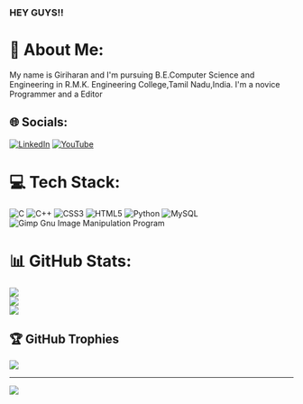 ### HEY GUYS!!

# 💫 About Me:
My name is Giriharan and I'm pursuing B.E.Computer Science and Engineering in R.M.K. Engineering College,Tamil Nadu,India.
I'm a novice Programmer and a Editor


## 🌐 Socials:
[![LinkedIn](https://img.shields.io/badge/LinkedIn-%230077B5.svg?logo=linkedin&logoColor=white)](https://linkedin.com/in/giriharan-r-645533255) [![YouTube](https://img.shields.io/badge/YouTube-%23FF0000.svg?logo=YouTube&logoColor=white)](https://youtube.com/@chiefgiri) 

# 💻 Tech Stack:
![C](https://img.shields.io/badge/c-%2300599C.svg?style=flat-square&logo=c&logoColor=white) ![C++](https://img.shields.io/badge/c++-%2300599C.svg?style=flat-square&logo=c%2B%2B&logoColor=white) ![CSS3](https://img.shields.io/badge/css3-%231572B6.svg?style=flat-square&logo=css3&logoColor=white) ![HTML5](https://img.shields.io/badge/html5-%23E34F26.svg?style=flat-square&logo=html5&logoColor=white) ![Python](https://img.shields.io/badge/python-3670A0?style=flat-square&logo=python&logoColor=ffdd54) ![MySQL](https://img.shields.io/badge/mysql-%2300f.svg?style=flat-square&logo=mysql&logoColor=white) ![Gimp Gnu Image Manipulation Program](https://img.shields.io/badge/Gimp-657D8B?style=flat-square&logo=gimp&logoColor=FFFFFF)
# 📊 GitHub Stats:
![](https://github-readme-stats.vercel.app/api?username=giriharan13&theme=tokyonight&hide_border=true&include_all_commits=true&count_private=true)<br/>
![](https://github-readme-streak-stats.herokuapp.com/?user=giriharan13&theme=tokyonight&hide_border=true)<br/>
![](https://github-readme-stats.vercel.app/api/top-langs/?username=giriharan13&theme=tokyonight&hide_border=true&include_all_commits=true&count_private=true&layout=compact)

## 🏆 GitHub Trophies
![](https://github-profile-trophy.vercel.app/?username=giriharan13&theme=discord&no-frame=false&no-bg=true&margin-w=4)

---
[![](https://visitcount.itsvg.in/api?id=giriharan13&icon=5&color=1)](https://visitcount.itsvg.in)

<!-- Proudly created with GPRM ( https://gprm.itsvg.in ) -->


